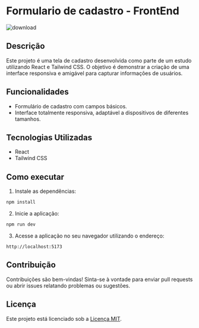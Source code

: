 # Formulario de cadastro - FrontEnd

![download](https://github.com/pedrobits/FormularioCadastro/assets/70610289/52ec8fb6-9076-4d77-98a5-a3e738b31a82)

## Descrição

Este projeto é uma tela de cadastro desenvolvida como parte de um estudo utilizando React e Tailwind CSS. O objetivo é demonstrar a criação de uma interface responsiva e amigável para capturar informações de usuários.

## Funcionalidades

- Formulário de cadastro com campos básicos.
- Interface totalmente responsiva, adaptável a dispositivos de diferentes tamanhos.

## Tecnologias Utilizadas

- React
- Tailwind CSS

## Como executar

1. Instale as dependências:

```bash
npm install
```

2. Inicie a aplicação:

```bash
npm run dev
```

3. Acesse a aplicação no seu navegador utilizando o endereço:

```
http://localhost:5173
```

## Contribuição

Contribuições são bem-vindas! Sinta-se à vontade para enviar pull requests ou abrir issues relatando problemas ou sugestões.

## Licença

Este projeto está licenciado sob a [Licença MIT](LICENSE).

